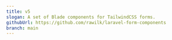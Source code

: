 ```yaml
---
title: v5
slogan: A set of Blade components for TailwindCSS forms.
githubUrl: https://github.com/rawilk/laravel-form-components
branch: main
---
```

